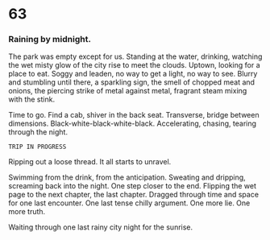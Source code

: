 # 63

### Raining by midnight.

The park was empty except for us. Standing at the water, drinking, watching the wet misty glow of the city rise to meet the clouds. Uptown, looking for a place to eat. Soggy and leaden, no way to get a light, no way to see. Blurry and stumbling until there, a sparkling sign, the smell of chopped meat and onions, the piercing strike of metal against metal, fragrant steam mixing with the stink. 

Time to go. Find a cab, shiver in the back seat. Transverse, bridge between dimensions. Black-white-black-white-black. Accelerating, chasing, tearing through the night.

`TRIP IN PROGRESS`

Ripping out a loose thread. It all starts to unravel.

Swimming from the drink, from the anticipation. Sweating and dripping, screaming back into the night. One step closer to the end.  Flipping the wet page to the next chapter, the last chapter. Dragged through time and space for one last encounter. One last tense chilly argument. One more lie. One more truth.

Waiting through one last rainy city night for the sunrise. 